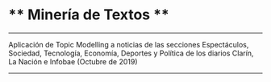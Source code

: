 # ** Minería de Textos **

---

Aplicación de Topic Modelling a noticias de las secciones Espectáculos, Sociedad, Tecnología, Economía, Deportes y Política de los diarios Clarín, La Nación e Infobae (Octubre de 2019)

---

